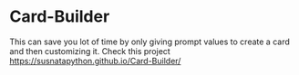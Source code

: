 # Card-Builder
This can save you lot of time by only giving prompt values to create a card and then customizing it.
Check this project 
https://susnatapython.github.io/Card-Builder/
